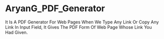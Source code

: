 # AryanG_PDF_Generator
It Is A PDF Generator For Web Pages When We Type Any Link Or Copy Any Link In Input Field, It Gives The PDF Form Of Web Page Whose Link You Had Given.
